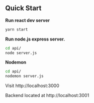 ## Quick Start

**Run react dev server**

```bash
yarn start
```

**Run node.js express server.**
```bash
cd api/
node server.js
```

**Nodemon**
```bash
cd api/
nodemon server.js
```
Visit http://localhost:3000

Backend located at http://localhost:3001